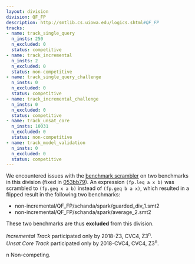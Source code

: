 ```yaml
---
layout: division
division: QF_FP
description: http://smtlib.cs.uiowa.edu/logics.shtml#QF_FP
tracks:
- name: track_single_query
  n_insts: 250
  n_excluded: 0
  status: competitive
- name: track_incremental
  n_insts: 2
  n_excluded: 0
  status: non-competitive
- name: track_single_query_challenge
  n_insts: 0
  n_excluded: 0
  status: competitive
- name: track_incremental_challenge
  n_insts: 0
  n_excluded: 0
  status: competitive
- name: track_unsat_core
  n_insts: 10031
  n_excluded: 0
  status: non-competitive
- name: track_model_validation
  n_insts: 0
  n_excluded: 0
  status: competitive
---
```

We encountered issues with the [benchmark scrambler](https://github.com/smt-comp/scrambler) on two benchmarks in this division (fixed in [053bb79](https://github.com/SMT-COMP/scrambler/commit/053bb79a79b39749284e4bef31ffc6438a52adf8)). An expression `(fp.leq a x b)` was scrambled to `(fp.geq x a b)` instead of `(fp.geq b a x)`, which resulted in a flipped result in the following two benchmarks:

- non-incremental/QF_FP/schanda/spark/guarded_div_1.smt2
- non-incremental/QF_FP/schanda/spark/average_2.smt2

These two benchmarks are thus **excluded** from this division.

*Incremental Track* participated only by 2018-Z3, CVC4, Z3<sup>n</sup>.  
*Unsat Core Track* participated only by 2018-CVC4, CVC4, Z3<sup>n</sup>.

n Non-competing.
